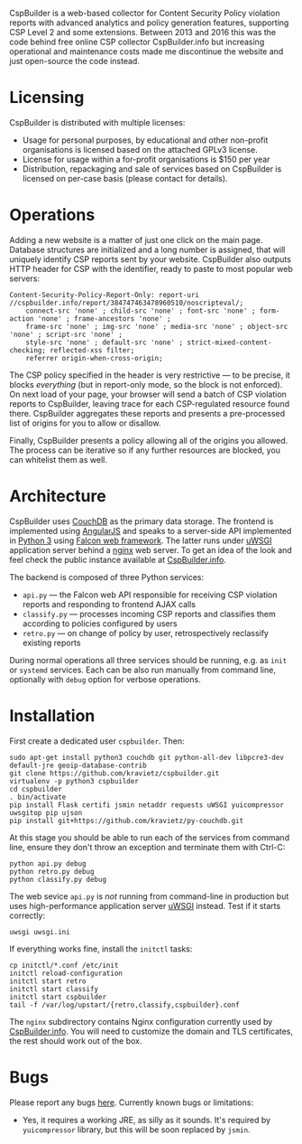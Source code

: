 CspBuilder is a web-based collector for Content Security Policy violation reports with advanced analytics and policy generation features, supporting CSP Level 2 and some extensions. Between 2013 and 2016 this was the code behind free online CSP collector CspBuilder.info but increasing operational and maintenance costs made me discontinue the website and just open-source the code instead.

# Licensing
CspBuilder is distributed with multiple licenses:

* Usage for personal purposes, by educational and other non-profit organisations is licensed based on the attached GPLv3 license.
* License for usage within a for-profit organisations is $150 per year
* Distribution, repackaging and sale of services based on CspBuilder is licensed on per-case basis (please contact for details).

# Operations
Adding a new website is a matter of just one click on the main page. Database structures are initialized and a long number is assigned, that will uniquely identify CSP reports sent by your website. CspBuilder also outputs HTTP header for CSP with the identifier, ready to paste to most popular web servers:

```
Content-Security-Policy-Report-Only: report-uri //cspbuilder.info/report/384747463478960510/noscripteval/;
    connect-src 'none' ; child-src 'none' ; font-src 'none' ; form-action 'none' ; frame-ancestors 'none' ;
    frame-src 'none' ; img-src 'none' ; media-src 'none' ; object-src 'none' ; script-src 'none' ;
    style-src 'none' ; default-src 'none' ; strict-mixed-content-checking; reflected-xss filter;
    referrer origin-when-cross-origin; 
```
The CSP policy specified in the header is very restrictive &mdash; to be precise, it blocks *everything* (but in report-only mode, so the block is not enforced). On next load of your page, your browser will send a batch of CSP violation reports to CspBuilder, leaving trace for each CSP-regulated resource found there. CspBuilder aggregates these reports and presents a pre-processed list of origins for you to allow or disallow.

Finally, CspBuilder presents a policy allowing all of the origins you allowed. The process can be iterative so if any further resources are blocked, you can whitelist them as well.


# Architecture
CspBuilder uses [CouchDB](https://couchdb.apache.org/) as the primary data storage.  The frontend is implemented using [AngularJS](https://angularjs.org/) and  speaks to a server-side API implemented in [Python 3](https://docs.python.org/3/) using [Falcon web framework](http://falconframework.org/). The latter runs under [uWSGI](http://uwsgi-docs.readthedocs.org/en/latest/) application server behind a [nginx](http://nginx.org) web server. To get an idea of the look and feel check the public instance available at [CspBuilder.info](https://cspbuilder.info/static/#/main/).

The backend is composed of three Python services:
* `api.py` &mdash; the Falcon web API responsible for receiving CSP violation reports and responding to frontend AJAX calls
* `classify.py` &mdash; processes incoming CSP reports and classifies them according to policies configured by users
* `retro.py` &mdash; on change of policy by user, retrospectively reclassify existing reports

During normal operations all three services should be running, e.g. as `init` or `systemd` services. Each can be also run manually from command line, optionally with `debug` option for verbose operations.

# Installation
First create a dedicated user `cspbuilder`. Then:
```
sudo apt-get install python3 couchdb git python-all-dev libpcre3-dev default-jre geoip-database-contrib
git clone https://github.com/kravietz/cspbuilder.git
virtualenv -p python3 cspbuilder
cd cspbuilder
. bin/activate
pip install Flask certifi jsmin netaddr requests uWSGI yuicompressor uwsgitop pip ujson
pip install git+https://github.com/kravietz/py-couchdb.git
```
At this stage you should be able to run each of the services from command line, ensure they don't throw an exception and terminate them with Ctrl-C:
```
python api.py debug
python retro.py debug
python classify.py debug
```
The web sevice `api.py` is *not* running from command-line in production but uses high-performance application server [uWSGI](http://uwsgi-docs.readthedocs.org/en/latest/) instead. Test if it starts correctly:
```
uwsgi uwsgi.ini
```
If everything works fine, install the `initctl` tasks:
```
cp initctl/*.conf /etc/init
initctl reload-configuration
initctl start retro
initctl start classify
initctl start cspbuilder
tail -f /var/log/upstart/{retro,classify,cspbuilder}.conf
```
The `nginx` subdirectory contains Nginx configuration currently used by [CspBuilder.info](https://cspbuilder.info). You will need to customize the domain and TLS certificates, the rest should work out of the box.

# Bugs
Please report any bugs [here](https://github.com/kravietz/cspbuilder/issues). Currently known bugs or limitations:
* Yes, it requires a working JRE, as silly as it sounds. It's required by `yuicompressor` library, but this will be soon replaced by `jsmin`.
